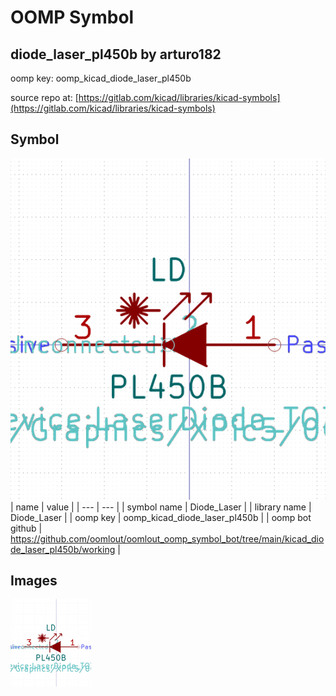 # OOMP Symbol  
## diode_laser_pl450b  by arturo182  
  
oomp key: oomp_kicad_diode_laser_pl450b  
  
source repo at: [https://gitlab.com/kicad/libraries/kicad-symbols](https://gitlab.com/kicad/libraries/kicad-symbols)  
## Symbol  
  
[![working.png](working_600.png)](working.png)  
| name | value | 
| --- | --- | 
| symbol name | Diode_Laser | 
| library name | Diode_Laser | 
| oomp key | oomp_kicad_diode_laser_pl450b | 
| oomp bot github | https://github.com/oomlout/oomlout_oomp_symbol_bot/tree/main/kicad_diode_laser_pl450b/working | 
## Images  
  
[![working.png](working_140.png)](working.png)  
